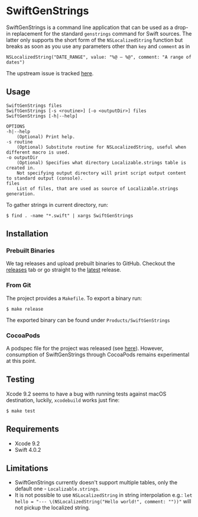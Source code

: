 # SwiftGenStrings

SwiftGenStrings is a command line application that can be used as a drop-in replacement for the standard `genstrings` command for Swift sources. The latter only supports the short form of the `NSLocalizedString` function but breaks as soon as you use any parameters other than `key` and `comment` as in

```
NSLocalizedString("DATE_RANGE", value: "%@ – %@", comment: "A range of dates")
```

The upstream issue is tracked [here](https://openradar.appspot.com/22133811).

## Usage

```
SwiftGenStrings files
SwiftGenStrings [-s <routine>] [-o <outputDir>] files
SwiftGenStrings [-h|--help]

OPTIONS
-h|--help
    (Optional) Print help.
-s routine
    (Optional) Substitute routine for NSLocalizedString, useful when different macro is used.
-o outputDir
    (Optional) Specifies what directory Localizable.strings table is created in.
    Not specifying output directory will print script output content to standard output (console).
files
    List of files, that are used as source of Localizable.strings generation.
```

To gather strings in current directory, run:
```
$ find . -name "*.swift" | xargs SwiftGenStrings
```

## Installation

### Prebuilt Binaries

We tag releases and upload prebuilt binaries to GitHub. Checkout the [releases](https://github.com/kayak/SwiftGenStrings/releases) tab or go straight to the [latest](https://github.com/kayak/SwiftGenStrings/releases/latest) release.

### From Git

The project provides a `Makefile`. To export a binary run:

```
$ make release
```

The exported binary can be found under `Products/SwiftGenStrings`

### CocoaPods

A podspec file for the project was released (see [here](https://cocoapods.org/pods/SwiftGenStrings)). However, consumption of SwiftGenStrings through CocoaPods remains experimental at this point.

## Testing

Xcode 9.2 seems to have a bug with running tests against macOS destination, luckily, `xcodebuild` works just fine:
```
$ make test
```

## Requirements

- Xcode 9.2
- Swift 4.0.2

## Limitations

- SwiftGenStrings currently doesn't support multiple tables, only the default one - `Localizable.strings`.
- It is not possible to use `NSLocalizedString` in string interpolation e.g.: `let hello = "--- \(NSLocalizedString("Hello world!", comment: ""))"` will not pickup the localized string.
